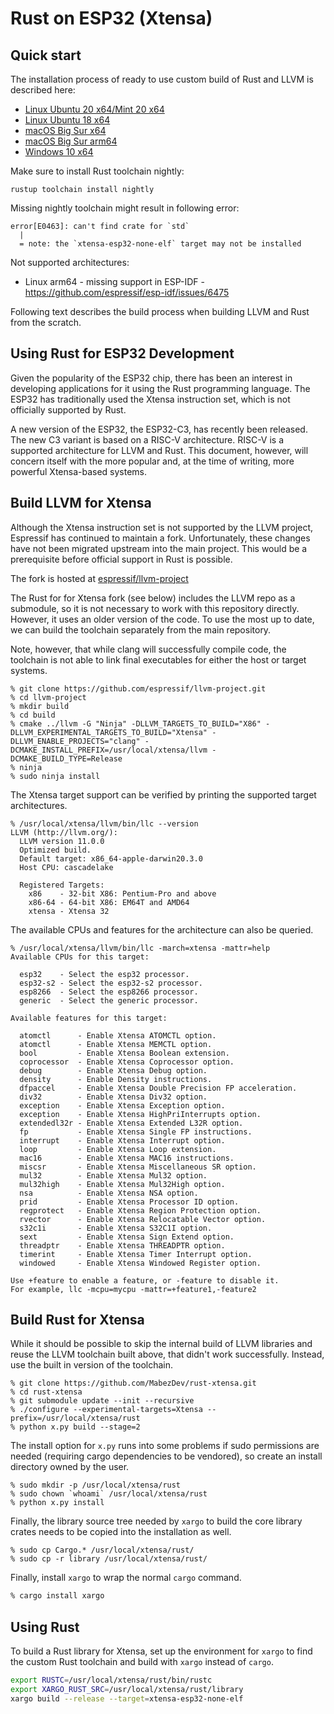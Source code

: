 # Rust on ESP32 (Xtensa)

## Quick start

The installation process of ready to use custom build of Rust and LLVM is described here:

* [Linux Ubuntu 20 x64/Mint 20 x64](rust-on-xtensa-installation-x86_64-unknown-linux-gnu.md)
* [Linux Ubuntu 18 x64](rust-on-xtensa-installation-x86_64-unknown-linux-gnu-bionic.md)
* [macOS Big Sur x64](rust-on-xtensa-installation-x86_64-apple-darwin.md)
* [macOS Big Sur arm64](rust-on-xtensa-installation-aarch64-apple-darwin.md)
* [Windows 10 x64](rust-on-xtensa-installation-x86_64-pc-windows-msvc.md)

Make sure to install Rust toolchain nightly:

`rustup toolchain install nightly`

Missing nightly toolchain might result in following error:

```
error[E0463]: can't find crate for `std`
  |
  = note: the `xtensa-esp32-none-elf` target may not be installed
```

Not supported architectures:

* Linux arm64 - missing support in ESP-IDF - https://github.com/espressif/esp-idf/issues/6475

Following text describes the build process when building LLVM and Rust from the scratch.

## Using Rust for ESP32 Development

Given the popularity of the ESP32 chip, there has been an interest in developing applications for it using the Rust programming language. The ESP32 has traditionally used the Xtensa instruction set, which is not officially supported by Rust.

A new version of the ESP32, the ESP32-C3, has recently been released. The new C3 variant is based on a RISC-V architecture. RISC-V is a supported architecture for LLVM and Rust. This document, however, will concern itself with the more popular and, at the time of writing, more powerful Xtensa-based systems.

## Build LLVM for Xtensa

Although the Xtensa instruction set is not supported by the LLVM project, Espressif has continued to maintain a fork. Unfortunately, these changes have not been migrated upstream into the main project. This would be a prerequisite before official support in Rust is possible.

The fork is hosted at [espressif/llvm-project](https://github.com/espressif/llvm-project)

The Rust for for Xtensa fork (see below) includes the LLVM repo as a submodule, so it is not necessary to work with this repository directly. However, it uses an older version of the code. To use the most up to date, we can build the toolchain separately from the main repository.

Note, however, that while clang will successfully compile code, the toolchain is not able to link final executables for either the host or target systems.

```
% git clone https://github.com/espressif/llvm-project.git
% cd llvm-project
% mkdir build
% cd build
% cmake ../llvm -G "Ninja" -DLLVM_TARGETS_TO_BUILD="X86" -DLLVM_EXPERIMENTAL_TARGETS_TO_BUILD="Xtensa" -DLLVM_ENABLE_PROJECTS="clang" -DCMAKE_INSTALL_PREFIX=/usr/local/xtensa/llvm -DCMAKE_BUILD_TYPE=Release
% ninja
% sudo ninja install
```

The Xtensa target support can be verified by printing the supported target architectures.

```
% /usr/local/xtensa/llvm/bin/llc --version
LLVM (http://llvm.org/):
  LLVM version 11.0.0
  Optimized build.
  Default target: x86_64-apple-darwin20.3.0
  Host CPU: cascadelake

  Registered Targets:
    x86    - 32-bit X86: Pentium-Pro and above
    x86-64 - 64-bit X86: EM64T and AMD64
    xtensa - Xtensa 32
```

The available CPUs and features for the architecture can also be queried.

```
% /usr/local/xtensa/llvm/bin/llc -march=xtensa -mattr=help
Available CPUs for this target:

  esp32    - Select the esp32 processor.
  esp32-s2 - Select the esp32-s2 processor.
  esp8266  - Select the esp8266 processor.
  generic  - Select the generic processor.

Available features for this target:

  atomctl      - Enable Xtensa ATOMCTL option.
  atomctl      - Enable Xtensa MEMCTL option.
  bool         - Enable Xtensa Boolean extension.
  coprocessor  - Enable Xtensa Coprocessor option.
  debug        - Enable Xtensa Debug option.
  density      - Enable Density instructions.
  dfpaccel     - Enable Xtensa Double Precision FP acceleration.
  div32        - Enable Xtensa Div32 option.
  exception    - Enable Xtensa Exception option.
  exception    - Enable Xtensa HighPriInterrupts option.
  extendedl32r - Enable Xtensa Extended L32R option.
  fp           - Enable Xtensa Single FP instructions.
  interrupt    - Enable Xtensa Interrupt option.
  loop         - Enable Xtensa Loop extension.
  mac16        - Enable Xtensa MAC16 instructions.
  miscsr       - Enable Xtensa Miscellaneous SR option.
  mul32        - Enable Xtensa Mul32 option.
  mul32high    - Enable Xtensa Mul32High option.
  nsa          - Enable Xtensa NSA option.
  prid         - Enable Xtensa Processor ID option.
  regprotect   - Enable Xtensa Region Protection option.
  rvector      - Enable Xtensa Relocatable Vector option.
  s32c1i       - Enable Xtensa S32C1I option.
  sext         - Enable Xtensa Sign Extend option.
  threadptr    - Enable Xtensa THREADPTR option.
  timerint     - Enable Xtensa Timer Interrupt option.
  windowed     - Enable Xtensa Windowed Register option.

Use +feature to enable a feature, or -feature to disable it.
For example, llc -mcpu=mycpu -mattr=+feature1,-feature2
```

## Build Rust for Xtensa

While it should be possible to skip the internal build of LLVM libraries and reuse the LLVM toolchain built above, that didn't work successfully. Instead, use the built in version of the toolchain.

```
% git clone https://github.com/MabezDev/rust-xtensa.git
% cd rust-xtensa
% git submodule update --init --recursive
% ./configure --experimental-targets=Xtensa --prefix=/usr/local/xtensa/rust
% python x.py build --stage=2
```

The install option for `x.py` runs into some problems if sudo permissions are needed (requiring cargo dependencies to be vendored), so create an install directory owned by the user.

```
% sudo mkdir -p /usr/local/xtensa/rust
% sudo chown `whoami` /usr/local/xtensa/rust
% python x.py install
```

Finally, the library source tree needed by `xargo` to build the core library crates needs to be copied into the installation as well.

```
% sudo cp Cargo.* /usr/local/xtensa/rust/
% sudo cp -r library /usr/local/xtensa/rust/
```

Finally, install `xargo` to wrap the normal `cargo` command.

```sh
% cargo install xargo
```

## Using Rust

To build a Rust library for Xtensa, set up the environment for `xargo` to find the custom Rust toolchain and build with `xargo` instead of `cargo`.

```sh
export RUSTC=/usr/local/xtensa/rust/bin/rustc
export XARGO_RUST_SRC=/usr/local/xtensa/rust/library
xargo build --release --target=xtensa-esp32-none-elf
```
